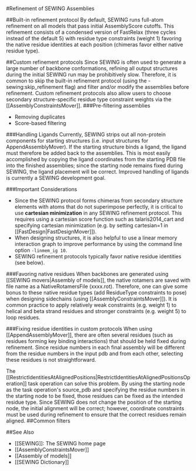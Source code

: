 #Refinement of SEWING Assemblies

##Built-in refinement protocol
By default, SEWING runs full-atom refinement on all models that pass initial AssemblyScore cutoffs. This refinement consists of a condensed version of FastRelax (three cycles instead of the default 5) with residue type constraints (weight 1) favoring the native residue identities at each position (chimeras favor either native residue type).

##Custom refinement protocols
Since SEWING is often used to generate a large number of backbone conformations, refining all output structures during the initial SEWING run may be prohibitively slow. Therefore, it is common to skip the built-in refinement protocol (using the -sewing:skip_refinement flag) and filter and/or modify the assemblies before refinement. Custom refinement protocols also allow users to choose secondary structure-specific residue type constraint weights via the [[AssemblyConstraintsMover]].
###Pre-filtering assemblies
* Removing duplicates
* Score-based filtering

###Handling Ligands
Currently, SEWING strips out all non-protein components for starting structures (i.e. input structures for AppendAssemblyMover). If the starting structure binds a ligand, the ligand must therefore be added back to the assemblies. This is most easily accomplished by copying the ligand coordinates from the starting PDB file into the finished assemblies; since the starting node remains fixed during SEWING, the ligand placement will be correct. Improved handling of ligands is currently a SEWING development goal.

###Important Considerations
* Since the SEWING protocol forms chimeras from secondary structure elements with atoms that do not superimpose perfectly, it is critical to use **cartesian minimization** in any SEWING refinement protocol. This requires using a cartesian score function such as talaris2014_cart and specifying cartesian minimization (e.g. by setting cartesian=1 in [[FastDesign|FastDesignMover]]).
* When designing structures, it is also helpful to use a linear memory interaction graph to improve performance by using the command line option `-linmem_ig 10`.
* SEWING refinement protocols typically favor native residue identities (see below).

###Favoring native residues
When backbones are generated using [[SEWING movers|Assembly of models]], the native rotamers are saved with file name as a NativeRotamersFile (xxxx.rot). Therefore, one can give some bonus to these native residue types (add ResidueType constraints to pose) when designing sidechains (using [[AssemblyConstraintsMover]]). It is common practice to apply relatively weak constraints (e.g. weight 1) to helical and beta strand residues and stronger constraints (e.g. weight 5) to loop residues.

###Fixing residue identities in custom protocols
When using [[AppendAssemblyMover]], there are often several residues (such as residues forming key binding interactions) that should be held fixed during refinement. Since residue numbers in each final assembly will be different from the residue numbers in the input pdb and from each other, selecting these residues is not straightforward.

The [[RestrictIdentitiesAtAlignedPositions|RestrictIdentitiesAtAlignedPositionsOperation]] task operation can solve this problem. By using the starting node as the task operation's source_pdb and specifying the residue numbers in the starting node to be fixed, those residues can be fixed as the intended residue type. Since SEWING does not change the position of the starting node, the initial alignment will be correct; however, coordinate constraints must be used during refinement to ensure that the correct residues remain aligned.
##Common filters

##See Also
* [[SEWING]]: The SEWING home page
* [[AssemblyConstraintsMover]]
* [[Assembly of models]]
* [[SEWING Dictionary]]